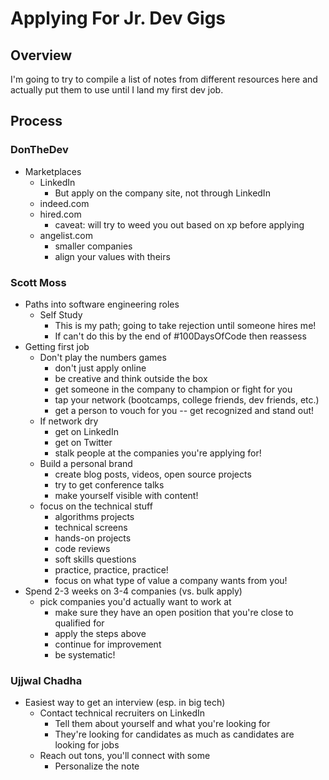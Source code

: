 # Applying For Jr. Dev Gigs

## Overview
I'm going to try to compile a list of notes from different resources here and actually put them to use until I land my first dev job.

## Process

### DonTheDev

- Marketplaces
  - LinkedIn
    - But apply on the company site, not through LinkedIn
  - indeed.com
  - hired.com
    - caveat: will try to weed you out based on xp before applying
  - angelist.com
    - smaller companies
    - align your values with theirs


### Scott Moss

- Paths into software engineering roles
  - Self Study
    - This is my path; going to take rejection until someone hires me!
    - If can't do this by the end of #100DaysOfCode then reassess
- Getting first job
  - Don't play the numbers games
    - don't just apply online
    - be creative and think outside the box
    - get someone in the company to champion or fight for you
    - tap your network (bootcamps, college friends, dev friends, etc.)
    - get a person to vouch for you -- get recognized and stand out!
  - If network dry
    - get on LinkedIn
    - get on Twitter
    - stalk people at the companies you're applying for!
  - Build a personal brand
    - create blog posts, videos, open source projects
    - try to get conference talks
    - make yourself visible with content!
  - focus on the technical stuff
    - algorithms projects
    - technical screens
    - hands-on projects
    - code reviews
    - soft skills questions
    - practice, practice, practice!
    - focus on what type of value a company wants from you!
- Spend 2-3 weeks on 3-4 companies (vs. bulk apply)
  - pick companies you'd actually want to work at
    - make sure they have an open position that you're close to qualified for
    - apply the steps above
    - continue for improvement
    - be systematic!


### Ujjwal Chadha

- Easiest way to get an interview (esp. in big tech)
  - Contact technical recruiters on LinkedIn
    - Tell them about yourself and what you're looking for
    - They're looking for candidates as much as candidates are looking for jobs
  - Reach out tons, you'll connect with some
    - Personalize the note